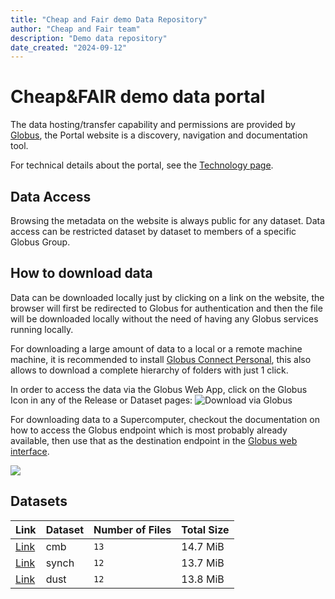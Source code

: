```yaml
---
title: "Cheap and Fair demo Data Repository"
author: "Cheap and Fair team"
description: "Demo data repository"
date_created: "2024-09-12"
---
```


# Cheap&FAIR demo data portal

The data hosting/transfer capability and permissions are provided by [Globus](https://globus.org), the Portal website is a discovery, navigation and documentation tool.

For technical details about the portal, see the [Technology page](tech.md).

## Data Access 

Browsing the metadata on the website is always public for any dataset.
Data access can be restricted dataset by dataset to members of a specific Globus Group.

## How to download data

Data can be downloaded locally just by clicking on a link on the website, the browser will first be redirected to Globus for authentication and then the file will be downloaded locally without the need of having any Globus services running locally.

For downloading a large amount of data to a local or a remote machine machine, it is recommended to install [Globus Connect Personal](https://www.globus.org/globus-connect-personal), this also allows to download a complete hierarchy of folders with just 1 click.

In order to access the data via the Globus Web App, click on the Globus Icon in any of the Release or Dataset pages: ![Download via Globus](images/globus-logo.png)

For downloading data to a Supercomputer, checkout the documentation on how to access the Globus endpoint which is most probably already available, then use that as the destination endpoint in the [Globus web interface](https://app.globus.org/).

![](https://g-1926f5.c2d0f8.bd7c.data.globus.org/myfolder5/dust/dust_353GHz.jpg)

## Datasets

|           Link           | Dataset | Number of Files | Total Size |
| ------------------------ | ------- | --------------- | ---------- |
| [Link](index-cmb.html)   | cmb     | `13`            | 14.7 MiB   |
| [Link](index-synch.html) | synch   | `12`            | 13.7 MiB   |
| [Link](index-dust.html)  | dust    | `12`            | 13.8 MiB   |
